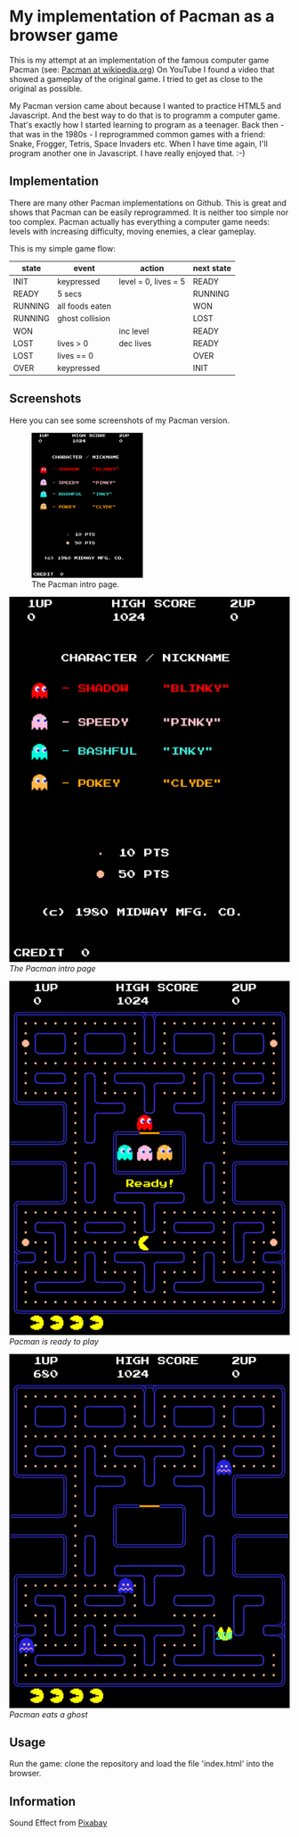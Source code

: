 # My implementation of Pacman as a browser game

This is my attempt at an implementation of the famous computer game Pacman
(see: [Pacman at wikipedia.org](https://en.wikipedia.org/wiki/Pac-Man))
On YouTube I found a video that showed a gameplay of the original game.
I tried to get as close to the original as possible.

My Pacman version came about because I wanted to practice HTML5 and Javascript.
And the best way to do that is to programm a computer game.
That's exactly how I started learning to program as a teenager.
Back then - that was in the 1980s - I reprogrammed common games with a friend:
Snake, Frogger, Tetris, Space Invaders etc.
When I have time again, I'll program another one in Javascript. I have really enjoyed that. :-)

## Implementation

There are many other Pacman implementations on Github. This is great and shows that Pacman
can be easily reprogrammed. It is neither too simple nor too complex.
Pacman actually has everything a computer game needs: levels with increasing difficulty,
moving enemies, a clear gameplay.

This is my simple game flow:

| state           | event               | action               | next state |
| --------------- | ------------------- | -------------------- | ---------- |
| INIT            | keypressed          | level = 0, lives = 5 | READY     |
| READY           | 5 secs              |                      | RUNNING   |
| RUNNING         | all foods eaten     |                      | WON       |
| RUNNING         | ghost collision     |                      | LOST      |
| WON             |                     | inc level            | READY     |
| LOST            | lives > 0           | dec lives            | READY     |
| LOST            | lives == 0          |                      | OVER      |
| OVER            | keypressed          |                      | INIT      |

## Screenshots
Here you can see some screenshots of my Pacman version.

<figure>
    <img src="./docs/pacman-intro.png" alt="pacman-intro" width="200"/>
    <figcaption>The Pacman intro page.</figcaption>
</figure>

![pacman intro](./docs/pacman-intro.png)
*The Pacman intro page*

![pacman ready](./docs/pacman-ready.png)
*Pacman is ready to play*

![pacman eat ghost](./docs/pacman-eatghost.png)
*Pacman eats a ghost*

## Usage
Run the game: clone the repository and load the file 'index.html' into
the browser.

## Information
Sound Effect from <a href="https://pixabay.com/?utm_source=link-attribution&utm_medium=referral&utm_campaign=music&utm_content=6783">Pixabay</a>
